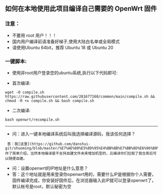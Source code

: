 
## 如何在本地使用此项目编译自己需要的 OpenWrt 固件

### 注意：
- 不要用 root 用户！！！
- 国内用户编译前请准备好梯子,使用大陆白名单或全局模式
- 请使用Ubuntu 64bit，推荐 Ubuntu 18 或 Ubuntu 20

### 一键脚本:

- 使用非root用户登录您的ubuntu系统,执行以下代码即可:

- 首次编译:
```
wget -O compile.sh https://raw.githubusercontent.com/281677160/common/main/compile.sh && chmod -R +x compile.sh && bash compile.sh
```

- 二次编译:
```
bash openwrt/recompile.sh
```

---
- 问：进入一键本地编译系统后叫我选择编译源码，我该任何选择？<br />
```
 答：我[这里](https://github.com/danshui-git/shuoming/blob/master/%E7%AE%80%E5%8D%95%E4%BB%8B%E7%BB%8D%E6%96%B0%E8%84%9A%E6%9C%AC.md)作了简单介绍，当然本地编译是不支持自建文件夹来增加机型的，云编译你们拉取了我仓库后可以随便自建。
```
- 问：设置openwrt的IP地址是什么意思？<br />
- 答：这个地址就是用来登录你openwrt用的，需要什么IP是根据你个人需要，固件编译完成，你安装好固件后，在浏览器输入此IP就可以登录openwrt了，默认帐号是root，默认秘密为空
